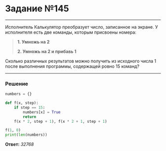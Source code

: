 # Задание №145

---

Исполнитель Калькулятор преобразует число, записанное на экране. У исполнителя есть две команды, которым присвоены номера:
> **1. Умножь на 2**
>
> **2. Умножь на 2 и прибавь 1**

Сколько различных результатов можно получить из исходного числа 1 после выполнения программы, содержащей ровно 15 команд?

---

### Решение

```python
numbers = {}

def f(x, step):
    if step == 15:
        numbers[x] = True
        return
    f(x * 2, step + 1), f(x * 2 + 1, step + 1)

f(1, 0)
print(len(numbers))
```

**Ответ:** _32768_